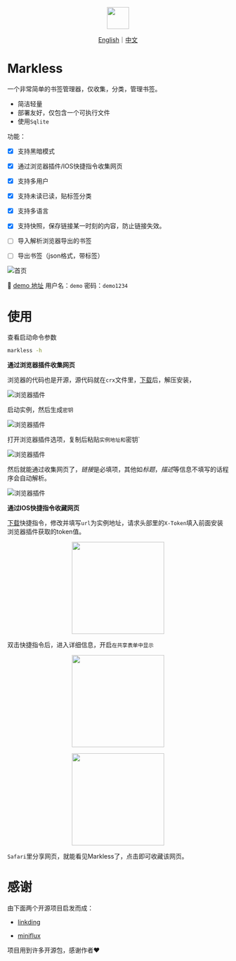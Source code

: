 

<p align="center"><img style="width:50px" src="./web/assets/static/img/markless.png" /></p>

<p align="center"><a href="./README.md">English</a>｜<a href="./README-zh.md">中文</a></p>


Markless
===

一个非常简单的书签管理器，仅收集，分类，管理书签。

* 简洁轻量
* 部署友好，仅包含一个可执行文件
* 使用`Sqlite` 



功能：

- [x] 支持黑暗模式
- [x] 通过浏览器插件/IOS快捷指令收集网页
- [x] 支持多用户
- [x] 支持未读已读，贴标签分类
- [x] 支持多语言
- [x] 支持快照，保存链接某一时刻的内容，防止链接失效。
- [ ] 导入解析浏览器导出的书签
- [ ] 导出书签（json格式，带标签）



![首页](./example/index.png)

👀 [demo 地址](https://wsh233.cn/webapp/markless)  用户名：`demo` 密码：`demo1234`

使用
===

查看启动命令参数

```bash
markless -h
```



**通过浏览器插件收集网页**

浏览器的代码也是开源，源代码就在`crx`文件里，[下载](./example/markless-chrome-extension.crx)后，解压安装，

![浏览器插件](./example/broswer-extension.png)

启动实例，然后生成`密钥`

![浏览器插件](./example/token.png)

打开浏览器插件选项，复制后粘贴`实例地址和`密钥`

![浏览器插件](./example/broswer-extension-setting.png)



然后就能通过收集网页了，*链接*是必填项，其他如*标题*，*描述*等信息不填写的话程序会自动解析。

![浏览器插件](./example/broswer-collect.png)

**通过IOS快捷指令收藏网页**

[下载](./example/Markless.shortcut)快捷指令，修改并填写`url`为实例地址，请求头部里的`X-Token`填入前面安装浏览器插件获取的token值。

<p align="center"><img style="width:15em" src="./example/ios-shotcut.PNG" /></p>

双击快捷指令后，进入详细信息，开启`在共享表单中显示`



<p align="center"><img style="width:15em" src="./example/enable-share.PNG" /></p>



<p align="center"><img style="width:15em" src="./example/ios-collect.PNG" /></p>

`Safari`里分享网页，就能看见Markless了，点击即可收藏该网页。






感谢
===

由下面两个开源项目启发而成：

* [linkding](https://github.com/sissbruecker/linkding)

* [miniflux](https://github.com/miniflux/v2)

项目用到许多开源包，感谢作者❤️

